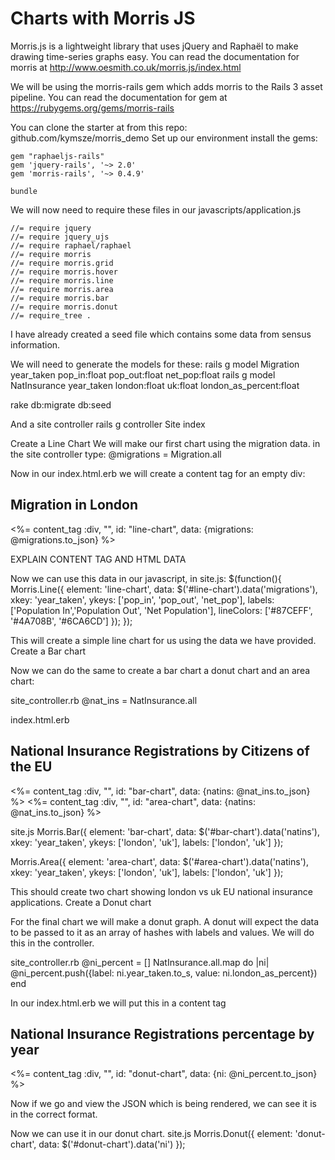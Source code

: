 # Charts with Morris JS

Morris.js is a lightweight library that uses jQuery and Raphaël to make drawing time-series graphs easy. You can read the documentation for morris at http://www.oesmith.co.uk/morris.js/index.html

We will be using the morris-rails gem which adds morris to the Rails 3 asset pipeline.  You can read the documentation for gem at https://rubygems.org/gems/morris-rails

You can clone the starter at from this repo: github.com/kymsze/morris_demo
Set up our environment
install the gems:

    gem "raphaeljs-rails"
    gem 'jquery-rails', '~> 2.0'
    gem 'morris-rails', '~> 0.4.9'

    bundle   

We will now need to require these files in our javascripts/application.js

    //= require jquery
    //= require jquery_ujs
    //= require raphael/raphael
    //= require morris
    //= require morris.grid
    //= require morris.hover
    //= require morris.line
    //= require morris.area
    //= require morris.bar
    //= require morris.donut
    //= require_tree .

I have already created a seed file which contains some data from sensus information.

We will need to generate the models for these:
rails g model Migration year_taken pop_in:float pop_out:float net_pop:float
rails g model NatInsurance year_taken london:float uk:float london_as_percent:float

rake db:migrate db:seed

And a site controller
rails g controller Site index

Create a Line Chart
We will make our first chart using the migration data. in the site controller type:
@migrations = Migration.all

Now in our index.html.erb we will create a content tag for an empty div:
<p>
  <h2> Migration in London </h2>
  <%= content_tag :div, "", id: "line-chart", data: {migrations: @migrations.to_json} %>
</p>

EXPLAIN CONTENT TAG AND HTML DATA

Now we can use this data in our javascript, in site.js:
$(function(){
  Morris.Line({
     element: 'line-chart',
     data: $('#line-chart').data('migrations'),
     xkey: 'year_taken',
     ykeys: ['pop_in', 'pop_out', 'net_pop'],
     labels: ['Population In','Population Out', 'Net Population'],
     lineColors: ['#87CEFF', '#4A708B', '#6CA6CD']
  });
});

This will create a simple line chart for us using the data we have provided. 
Create a Bar chart

Now we can do the same to create a bar chart a donut chart and an area chart:

site_controller.rb
@nat_ins = NatInsurance.all

index.html.erb
<p>
  <h2> National Insurance Registrations by Citizens of the EU</h2>
  <%= content_tag :div, "", id: "bar-chart", data: {natins: @nat_ins.to_json} %>
  <%= content_tag :div, "", id: "area-chart", data: {natins: @nat_ins.to_json} %>
</p>

site.js
Morris.Bar({
  element: 'bar-chart',
  data: $('#bar-chart').data('natins'),
  xkey: 'year_taken',
  ykeys: ['london', 'uk'],
  labels: ['london', 'uk']
});

Morris.Area({
  element: 'area-chart',
  data: $('#area-chart').data('natins'),
  xkey: 'year_taken',
  ykeys: ['london', 'uk'],
  labels: ['london', 'uk']
});

This should create two chart showing london vs uk EU national insurance applications.
Create a Donut chart

For the final chart we will make a donut graph. A donut will expect the data to be passed to it as an array of hashes with labels and values. We will do this in the controller.

site_controller.rb
@ni_percent = []
NatInsurance.all.map do |ni| 
  @ni_percent.push({label: ni.year_taken.to_s, value: ni.london_as_percent})
end

In our index.html.erb we will put this in a content tag
<p>
  <h2> National Insurance Registrations percentage by year</h2> 
  <%= content_tag :div, "", id: "donut-chart", data: {ni: @ni_percent.to_json} %>
</p>

Now if we go and view the JSON which is being rendered, we can see it is in the correct format.

Now we can use it in our donut chart. 
site.js
Morris.Donut({
  element: 'donut-chart',
  data: $('#donut-chart').data('ni')
});
